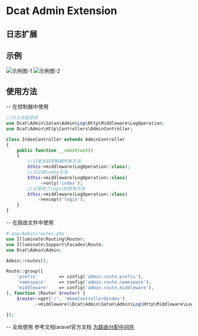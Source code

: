 # Dcat Admin Extension
## 日志扩展
## 示例
![示例图-1](https://cdn.jsdelivr.net/gh/Death-Satan/cdn@master/test1.png)
![示例图-2](https://cdn.jsdelivr.net/gh/Death-Satan/cdn@master/test2.png)
## 使用方法
-- 在控制器中使用
```php
//引入命名空间
use Dcat\Admin\Satan\Admin\Log\Http\Middleware\LogOperation;
use Dcat\Admin\Http\Controllers\AdminController;

class IndexController extends AdminController
{
    public function __construct() 
    {
        //记录当前控制器所有方法
        $this->middleware(LogOperation::class);
        //只记录index方法 
        $this->middleware(LogOperation::class)
             ->only('index');
        //记录除了login的其他方法
        $this->middleware(LogOperation::class)
            ->except('login');
    }
}
```
-- 在路由文件中使用
```php
# app/Admin/routes.php
use Illuminate\Routing\Router;
use Illuminate\Support\Facades\Route;
use Dcat\Admin\Admin;

Admin::routes();

Route::group([
    'prefix'        => config('admin.route.prefix'),
    'namespace'     => config('admin.route.namespace'),
    'middleware'    => config('admin.route.middleware'),
], function (Router $router) {
    $router->get('/', 'HomeController@index')
           ->middleware(\Dcat\Admin\Satan\Admin\Log\Http\Middleware\LogOperation::class);
    
});
```
-- 全局使用 参考文档laravel官方文档 
[为路由分配中间件](https://learnku.com/docs/laravel/8.x/middleware/9366#2fb6d2)
